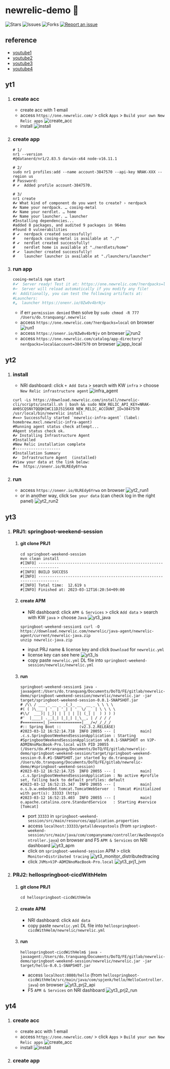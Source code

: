 # newrelic-demo 🐳

![Stars](https://img.shields.io/github/stars/tquangdo/newrelic-demo?color=f05340)
![Issues](https://img.shields.io/github/issues/tquangdo/newrelic-demo?color=f05340)
![Forks](https://img.shields.io/github/forks/tquangdo/newrelic-demo?color=f05340)
[![Report an issue](https://img.shields.io/badge/Support-Issues-green)](https://github.com/tquangdo/newrelic-demo/issues/new)

## reference
- [youtube1](https://www.youtube.com/watch?v=QX7wMf6wTSU)
- [youtube2](https://www.youtube.com/watch?v=xDJMZyToIag)
- [youtube3](https://www.youtube.com/watch?v=rVVvWHT_By4)
- [youtube4](https://www.youtube.com/watch?v=xDJMZyToIag)

## yt1
1. ### create acc
    - create acc with 1 email
    - access `https://one.newrelic.com/` > click `Apps` > `Build your own New Relic apps`
    ![create_acc](screenshots/create_acc.png)
    - install
    ![install](screenshots/install.png)
1. ### create app
    ```shell
    # 1/
    nr1 --version
    #@datanerd/nr1/2.83.5 darwin-x64 node-v16.11.1

    # 2/
    sudo nr1 profiles:add --name account-3847570 --api-key NRAK-XXX --region us
    # Password:
    # ✔  Added profile account-3847570.

    # 3/
    nr1 create                                                                                         
    #✔ What kind of component do you want to create? › nerdpack
    #✔ Name your nerdpack. … cooing-metal
    #✔ Name your nerdlet. … home
    #✔ Name your launcher. … launcher
    #Installing dependencies...
    #added 8 packages, and audited 9 packages in 964ms
    #found 0 vulnerabilities
    # ✔  nerdpack created successfully!
    #    nerdpack cooing-metal is available at "./"
    # ✔  nerdlet created successfully!
    #    nerdlet home is available at "./nerdlets/home"
    # ✔  launcher created successfully!
    #    launcher launcher is available at "./launchers/launcher"
    ```
1. ### run app
    ```bash
    cooing-metal$ npm start
    #✔  Server ready! Test it at: https://one.newrelic.com/?nerdpacks=local
    #↩  Server will reload automatically if you modify any file!
    #ℹ  Additionally, you can test the following artifacts at:
    #Launchers:
    #⁎  launcher https://onenr.io/0Zw0v4brNjv
    ```
    - if err `permission denied` then solve by `sudo chmod -R 777 /Users/do.tranquang/.newrelic`
    - access `https://one.newrelic.com/?nerdpacks=local` on browser
    ![run1](screenshots/run1.png)
    - access `https://onenr.io/0Zw0v4brNjv` on browser
    ![run2](screenshots/run2.png)
    - access `https://one.newrelic.com/catalog/app-directory?nerdpacks=local&account=3847570` on browser
    ![app_local](screenshots/app_local.png)

## yt2
1. ### install
    - NRl dashboard: click `+ Add Data` > search with KW `infra` > choose `New Relic infrastructure agent`
    ![infra_agent](screenshots/infra_agent.png)
    ```shell
    curl -Ls https://download.newrelic.com/install/newrelic-cli/scripts/install.sh | bash && sudo NEW_RELIC_API_KEY=NRAK-AH0SCQSNV7QQQH1WC11DJ51S6X8 NEW_RELIC_ACCOUNT_ID=3847570 /usr/local/bin/newrelic install
    #==> Successfully started `newrelic-infra-agent` (label: homebrew.mxcl.newrelic-infra-agent)
    #Running agent status check attempt...
    #Agent status check ok.
    #✔ Installing Infrastructure Agent
    #Installed 
    #New Relic installation complete 
    #--------------------
    #Installation Summary
    #✔  Infrastructure Agent  (installed)  
    #View your data at the link below:
    #⮕  https://onenr.io/0LREdy6Yrwa
    ```
1. ### run
    - access `https://onenr.io/0LREdy6Yrwa` on browser
    ![yt2_run1](screenshots/yt2_run1.png)
    - or in another way, click `See your data` (can check log in the right panel)
    ![yt2_run2](screenshots/yt2_run2.png)

## yt3
1. ### PRJ1: springboot-weekend-session
    1. #### git clone PRJ1
        ```shell
        cd springboot-weekend-session
        mvn clean install
        #[INFO] ------------------------------------------------------------------------
        #[INFO] BUILD SUCCESS
        #[INFO] ------------------------------------------------------------------------
        #[INFO] Total time:  12.619 s
        #[INFO] Finished at: 2023-03-12T16:20:54+09:00
        ```
    1. #### create APM
        - NRl dashboard: click `APM & Services` > click `Add data` > search with KW `java` > choose `Java`
        ![yt3_java](screenshots/yt3_java.png)
        ```shell
        springboot-weekend-session$ curl -O https://download.newrelic.com/newrelic/java-agent/newrelic-agent/current/newrelic-java.zip
        unzip newrelic-java.zip
        ```
        - input PRJ name & license key and click `Download` for `newrelic.yml`
        - license key can see here
        ![yt3_ls](screenshots/yt3_ls.png)
        - copy paste `newrelic.yml` DL file into `springboot-weekend-session/newrelic/newrelic.yml`
    1. #### run
        ```shell
        springboot-weekend-session$ java -javaagent:/Users/do.tranquang/Documents/DoTQ/FE/gitlab/newrelic-demo/springboot-weekend-session/newrelic/newrelic.jar -jar target/springboot-weekend-session-0.0.1-SNAPSHOT.jar
        # /\\ / ___'_ __ _ _(_)_ __  __ _ \ \ \ \
        #( ( )\___ | '_ | '_| | '_ \/ _` | \ \ \ \
        #\\/  ___)| |_)| | | | | || (_| |  ) ) ) )
        #'  |____| .__|_| |_|_| |_\__, | / / / /
        #=========|_|==============|___/=/_/_/_/
        #:: Spring Boot ::        (v2.3.2.RELEASE)
        #2023-03-12 16:52:14.718  INFO 20055 --- [           main] .c.s.SpringbootWeekendSessionApplication : Starting #SpringbootWeekendSessionApplication v0.0.1-SNAPSHOT on VJP-ADMINnoMacBook-Pro.local with PID 20055 (/Users/do.#tranquang/Documents/DoTQ/FE/gitlab/newrelic-demo/springboot-weekend-session/target/springboot-weekend-session-0.0.#1-SNAPSHOT.jar started by do.tranquang in /Users/do.tranquang/Documents/DoTQ/FE/gitlab/newrelic-demo/#springboot-weekend-session)
        #2023-03-12 16:52:14.725  INFO 20055 --- [           main] .c.s.SpringbootWeekendSessionApplication : No active #profile set, falling back to default profiles: default
        #2023-03-12 16:52:15.347  INFO 20055 --- [           main] o.s.b.w.embedded.tomcat.TomcatWebServer  : Tomcat #initialized with port(s): 33333 (http)
        #2023-03-12 16:52:15.403  INFO 20055 --- [           main] o.apache.catalina.core.StandardService   : Starting #service [Tomcat]
        ```
        - port `33333` in `springboot-weekend-session/src/main/resources/application.properties`
        - access `localhost:33333/getalldevopstools` (from `springboot-weekend-session/src/main/java/com/companyname/controller/AwsDevopsController.java`) on browser and F5 `APM & Services` on NRl dashboard
        ![yt3_apm](screenshots/yt3_apm.png)
        - click on `springboot-weekend-session` APM > click `Monitor>Distributed tracing`
        ![yt3_monitor_distributedtracing](screenshots/yt3_monitor_distributedtracing.png)
        - click `JVMs>VJP-ADMINnoMacBook-Pro.local`
        ![yt3_prj1_jvm](screenshots/yt3_prj1_jvm.png)
1. ### PRJ2: hellospringboot-cicdWithHelm
    1. #### git clone PRJ1
        ```shell
        cd hellospringboot-cicdWithHelm
        ```
    1. #### create APM
        - NRl dashboard: click `Add data`
        - copy paste `newrelic.yml` DL file into `hellospringboot-cicdWithHelm/newrelic/newrelic.yml`
    1. #### run
        ```shell
        hellospringboot-cicdWithHelm$ java -javaagent:/Users/do.tranquang/Documents/DoTQ/FE/gitlab/newrelic-demo/springboot-weekend-session/newrelic/newrelic.jar -jar target/hello-0.0.1-SNAPSHOT.jar
        ```
        - access `localhost:8080/hello` (from `hellospringboot-cicdWithHelm/src/main/java/com/spjenk/hello/HelloController.java`) on browser
        ![yt3_prj2_api](screenshots/yt3_prj2_api.png)
        - F5 `APM & Services` on NRl dashboard
        ![yt3_prj2_run](screenshots/yt3_prj2_run.png)

## yt4
1. ### create acc
    - create acc with 1 email
    - access `https://one.newrelic.com/` > click `Apps` > `Build your own New Relic apps`
    ![create_acc](screenshots/create_acc.png)
    - install
    ![install](screenshots/install.png)
1. ### create app